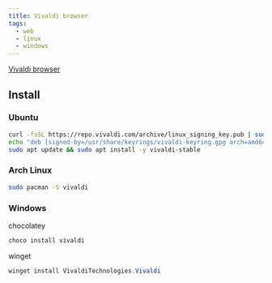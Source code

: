 ```yaml
---
title: Vivaldi browser
tags:
  - web
  - linux
  - windows
---
```


[Vivaldi browser](https://vivaldi.com/download/)

## Install

### Ubuntu

```bash
curl -fsSL https://repo.vivaldi.com/archive/linux_signing_key.pub | sudo gpg --dearmor -o /usr/share/keyrings/vivaldi-keyring.gpg
echo "deb [signed-by=/usr/share/keyrings/vivaldi-keyring.gpg arch=amd64] https://repo.vivaldi.com/archive/deb/ stable main" | sudo tee /etc/apt/sources.list.d/vivaldi.list > /dev/null
sudo apt update && sudo apt install -y vivaldi-stable
```

### Arch Linux

```sh
sudo pacman -S vivaldi
```

### Windows

chocolatey

```powershell
choco install vivaldi
```

winget

```powershell
winget install VivaldiTechnologies.Vivaldi
```
